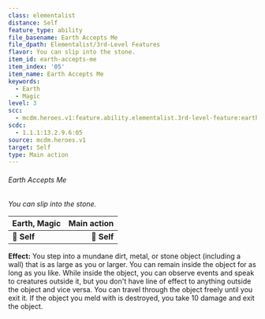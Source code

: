 ```yaml
---
class: elementalist
distance: Self
feature_type: ability
file_basename: Earth Accepts Me
file_dpath: Elementalist/3rd-Level Features
flavor: You can slip into the stone.
item_id: earth-accepts-me
item_index: '05'
item_name: Earth Accepts Me
keywords:
  - Earth
  - Magic
level: 3
scc:
  - mcdm.heroes.v1:feature.ability.elementalist.3rd-level-feature:earth-accepts-me
scdc:
  - 1.1.1:13.2.9.6:05
source: mcdm.heroes.v1
target: Self
type: Main action
---
```


###### Earth Accepts Me

*You can slip into the stone.*

| **Earth, Magic** | **Main action** |
| ---------------- | --------------: |
| **📏 Self**      |     **🎯 Self** |

**Effect:** You step into a mundane dirt, metal, or stone object (including a wall) that is as large as you or larger. You can remain inside the object for as long as you like. While inside the object, you can observe events and speak to creatures outside it, but you don't have line of effect to anything outside the object and vice versa. You can travel through the object freely until you exit it. If the object you meld with is destroyed, you take 10 damage and exit the object.
